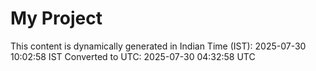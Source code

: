 # My Project

This content is dynamically generated in Indian Time (IST): 2025-07-30 10:02:58 IST
Converted to UTC: 2025-07-30 04:32:58 UTC
